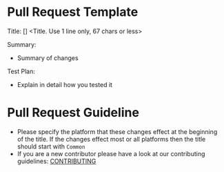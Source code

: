 # Pull Request Template

Title: [<Platform effected or Common>] <Title. Use 1 line only, 67 chars or less>

Summary:

- Summary of changes

Test Plan:
- Explain in detail how you tested it

# Pull Request Guideline

- Please specify the platform that these changes effect at the beginning of the title. If the changes effect most or all platforms then the title should start with `Common`
- If you are a new contributor please have a look at our contributing guidelines:
[CONTRIBUTING](https://github.com/facebook/OpenBIC/blob/main/CONTRIBUTING.md)
